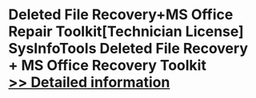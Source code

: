 # Deleted File Recovery+MS Office Repair Toolkit[Technician License]<br />SysInfoTools Deleted File Recovery + MS Office Recovery Toolkit<br />[>> Detailed information](https://secure.shareit.com/shareit/product.html?productid=300741323&affiliateid=200057808)